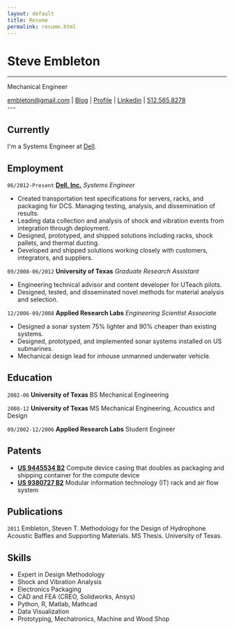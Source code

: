 ```yaml
---
layout: default
title: Resume
permalink: resume.html
---
```

# Steve Embleton
---
Mechanical Engineer

<div id="webaddress">
<a href="mailto:embleton@gmail.com">embleton@gmail.com</a>
|
<i class="fa fa-github"></i> <a href="http://stembl.github.io">Blog</a>
|
<i class="fa fa-user-circle"></i> <a href="http://steve.embletonblog.com">Profile</a>
|
<i class="fa fa-linkedin-square"></i> <a href="http://www.linkedin.com/pub/steve-embleton/1b/287/591/">Linkedin</a>
|
<i class="fa fa-phone-square"></i> <a href="tel:1-512-525-8278">512.565.8278</a>
</div>
---

## Currently

I'm a Systems Engineer at [Dell](http://www.dell.com/about).

## Employment

`06/2012-Present`
__[Dell, Inc.](http://www.dell.com/about)__
*Systems Engineer*

* Created transportation test specifications for servers, racks, and packaging for DCS. Managing testing, analysis, and dissemination of results.
* Leading data collection and analysis of shock and vibration events from integration through deployment.
* Designed, prototyped, and shipped solutions including racks, shock pallets, and thermal ducting.
* Developed and shipped solutions working closely with customers, integrators, and suppliers.

`09/2008-06/2012`
__University of Texas__
*Graduate Research Assistant*

* Engineering technical advisor and content developer for UTeach pilots.
* Designed, tested, and disseminated novel methods for material analysis and selection.

`12/2006-09/2008`
__Applied Research Labs__
*Engineering Scientist Associate*

* Designed a sonar system 75% lighter and 90% cheaper than existing systems.
* Designed, prototyped, and implemented sonar systems installed on US submarines.
* Mechanical design lead for inhouse unmanned underwater vehicle.


## Education

`2002-06`
__University of Texas__ BS Mechanical Engineering

`2008-12`
__University of Texas__ MS Mechanical Engineering, Acoustics and Design

`09/2002-12/2006`
__Applied Research Labs__ Student Engineer

## Patents

* __[US 9445534 B2](https://www.google.com/patents/US9445534)__
Compute device casing that doubles as packaging and shipping container for the compute device
* __[US 9380727 B2](https://www.google.com/patents/US9380727)__
Modular information technology (IT) rack and air flow system

## Publications

<!-- ### Dissertation -->

`2011`
Embleton, Steven T. Methodology for the Design of Hydrophone Acoustic Baffles and Supporting Materials. MS Thesis. University of Texas.

## Skills

* Expert in Design Methodology
* Shock and Vibration Analysis
* Electronics Packaging
* CAD and FEA (CREO, Solidworks, Ansys)
* Python, R, Matlab, Mathcad
* Data Visualization
* Prototyping, Mechatronics, Machine and Wood Shop

<!-- ### Footer

Last updated: 12/09/2016 -->
